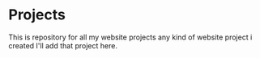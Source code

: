 # Projects
This is repository for all my website projects any kind of website project i created I'll add that project here.
